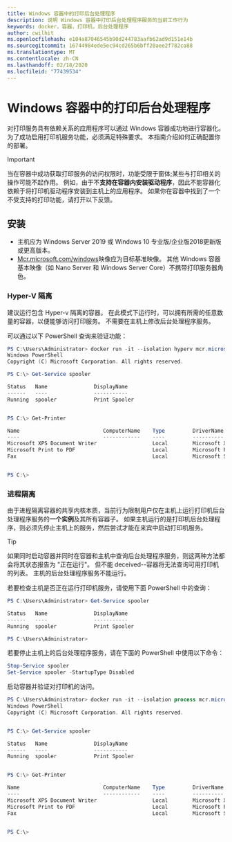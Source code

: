 ```yaml
---
title: Windows 容器中的打印后台处理程序
description: 说明 Windows 容器中打印后台处理程序服务的当前工作行为
keywords: docker，容器，打印机，后台处理程序
author: cwilhit
ms.openlocfilehash: e104a87046545b90d244783aafb62ad9d151e14b
ms.sourcegitcommit: 16744984ede5ec94cd265b6bff20aee2f782ca88
ms.translationtype: MT
ms.contentlocale: zh-CN
ms.lasthandoff: 02/18/2020
ms.locfileid: "77439534"
---
```

# <a name="print-spooler-in-windows-containers"></a>Windows 容器中的打印后台处理程序

对打印服务具有依赖关系的应用程序可以通过 Windows 容器成功地进行容器化。 为了成功启用打印机服务功能，必须满足特殊要求。 本指南介绍如何正确配置你的部署。

> [!IMPORTANT]
> 当在容器中成功获取打印服务的访问权限时，功能受限于窗体;某些与打印相关的操作可能不起作用。 例如，由于不**支持在容器内安装驱动程序**，因此不能容器化依赖于将打印机驱动程序安装到主机上的应用程序。 如果你在容器中找到了一个不受支持的打印功能，请打开以下反馈。

## <a name="setup"></a>安装

* 主机应为 Windows Server 2019 或 Windows 10 专业版/企业版2018更新版或更高版本。
* [Mcr.microsoft.com/windows](https://hub.docker.com/_/microsoft-windowsfamily-windows)映像应为目标基准映像。 其他 Windows 容器基本映像（如 Nano Server 和 Windows Server Core）不携带打印服务器角色。

### <a name="hyper-v-isolation"></a>Hyper-V 隔离

建议运行包含 Hyper-v 隔离的容器。 在此模式下运行时，可以拥有所需的任意数量的容器，以便能够访问打印服务。 不需要在主机上修改后台处理程序服务。

可以通过以下 PowerShell 查询来验证功能：

```PowerShell
PS C:\Users\Administrator> docker run -it --isolation hyperv mcr.microsoft.com/windows:1809 powershell.exe
Windows PowerShell
Copyright (C) Microsoft Corporation. All rights reserved.

PS C:\> Get-Service spooler

Status   Name               DisplayName
------   ----               -----------
Running  spooler            Print Spooler


PS C:\> Get-Printer

Name                           ComputerName    Type         DriverName                PortName        Shared   Published
----                           ------------    ----         ----------                --------        ------   --------
Microsoft XPS Document Writer                  Local        Microsoft XPS Document... PORTPROMPT:     False    False
Microsoft Print to PDF                         Local        Microsoft Print To PDF    PORTPROMPT:     False    False
Fax                                            Local        Microsoft Shared Fax D... SHRFAX:         False    False


PS C:\>
```

### <a name="process-isolation"></a>进程隔离

由于进程隔离容器的共享内核本质，当前行为限制用户仅在主机上运行打印机后台处理程序服务的**一个实例**及其所有容器子。 如果主机运行的是打印机后台处理程序，则必须先停止主机上的服务，然后尝试才能在来宾中启动打印机服务。

> [!TIP]
> 如果同时启动容器并同时在容器和主机中查询后台处理程序服务，则这两种方法都会将其状态报告为 "正在运行"。 但不能 deceived--容器将无法查询可用打印机的列表。 主机的后台处理程序服务不能运行。 

若要检查主机是否正在运行打印机服务，请使用下面 PowerShell 中的查询：

```PowerShell
PS C:\Users\Administrator> Get-Service spooler

Status   Name               DisplayName
------   ----               -----------
Running  spooler            Print Spooler

PS C:\Users\Administrator>
```

若要停止主机上的后台处理程序服务，请在下面的 PowerShell 中使用以下命令：

```PowerShell
Stop-Service spooler
Set-Service spooler -StartupType Disabled
```

启动容器并验证对打印机的访问。

```PowerShell
PS C:\Users\Administrator> docker run -it --isolation process mcr.microsoft.com/windows:1809 powershell.exe
Windows PowerShell
Copyright (C) Microsoft Corporation. All rights reserved.


PS C:\> Get-Service spooler

Status   Name               DisplayName
------   ----               -----------
Running  spooler            Print Spooler


PS C:\> Get-Printer

Name                           ComputerName    Type         DriverName                PortName        Shared   Published
----                           ------------    ----         ----------                --------        ------   --------
Microsoft XPS Document Writer                  Local        Microsoft XPS Document... PORTPROMPT:     False    False
Microsoft Print to PDF                         Local        Microsoft Print To PDF    PORTPROMPT:     False    False
Fax                                            Local        Microsoft Shared Fax D... SHRFAX:         False    False


PS C:\>
```